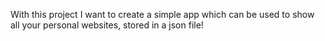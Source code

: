 With this project I want to create a simple app which can be used to show all your personal websites, stored in a json file!
